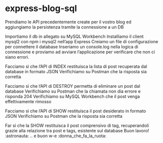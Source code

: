 # express-blog-sql

<!-- Esercizio -->
Prendiamo le API precedentemente create per il vostro blog ed aggiungiamo la persistenza tramite la connessione a un DB

<!-- Milestone 1 -->
Importiamo il db in allegato su MySQL Workbench
Installiamo il client mysql2 con npm i mysql2 nell’app Express
Creiamo un file di configurazione per connettere il database
Inseriamo un console.log nella logica di connessione e proviamo ad avviare l’applicazione per verificare che non ci siano errori.

<!-- Milestone 2 -->
Facciamo sì che l’API di INDEX restituisca la lista di post recuperata dal database in formato JSON
Verifichiamo su Postman che la risposta sia corretta

<!-- Milestone 3 -->
Facciamo sì che l’API di DESTROY permetta di eliminare un post dal database
Verifichiamo su Postman che la chiamata non dia errore e risponda 204
Verifichiamo su MySQL Workbench che il post venga effettivamente rimosso

<!-- Milestone 4 -->
Facciamo sì che l’API di SHOW restituisca il post desiderato in formato JSON
Verifichiamo su Postman che la risposta sia corretta

<!-- Bonus: -->
Far sì che la SHOW restituisca il post comprensivo di tag, recuperandoli grazie alla relazione tra post e tags, esistente sul database
Buon lavoro! :astronauta:
.. e buon w-e :donna_che_fa_la_ruota: